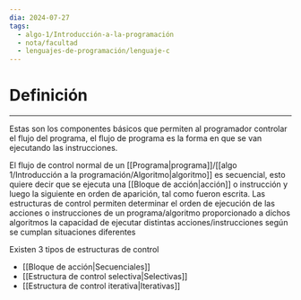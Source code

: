 ```yaml
---
dia: 2024-07-27
tags:
  - algo-1/Introducción-a-la-programación
  - nota/facultad
  - lenguajes-de-programación/lenguaje-c
---
```

# Definición
---
Estas son los componentes básicos que permiten al programador controlar el flujo del programa, el flujo de programa es la forma en que se van ejecutando las instrucciones.

El flujo de control normal de un [[Programa|programa]]/[[algo 1/Introducción a la programación/Algoritmo|algoritmo]] es secuencial, esto quiere decir que se ejecuta una [[Bloque de acción|acción]] o instrucción y luego la siguiente en orden de aparición, tal como fueron escrita. Las estructuras de control permiten determinar el orden de ejecución de las acciones o instrucciones de un programa/algoritmo proporcionado a dichos algoritmos la capacidad de ejecutar distintas acciones/instrucciones según se cumplan situaciones diferentes

Existen $3$ tipos de estructuras de control
* [[Bloque de acción|Secuenciales]]
* [[Estructura de control selectiva|Selectivas]]
* [[Estructura de control iterativa|Iterativas]]